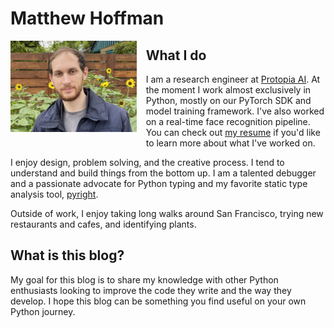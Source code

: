 # 

# Matthew Hoffman

<img src="/me.jpg" alt="Me" style="width:40%;float:left;margin-right:3%;margin-bottom:2%">

## What I do

I am a research engineer at [Protopia AI](https://www.linkedin.com/company/protopia%E2%80%94ai/posts/?feedView=all). At the moment I work almost exclusively in Python, mostly on our PyTorch SDK and model training framework. I've also worked on a real-time face recognition pipeline. You can check out <a href="/matthewhoffman_resume.pdf">my resume</a> if you'd like to learn more about what I've worked on.

I enjoy design, problem solving, and the creative process. I tend to understand and build things from the bottom up. I am a talented debugger and a passionate advocate for Python typing and my favorite static type analysis tool, [pyright](https://microsoft.github.io/pyright/#/).

Outside of work, I enjoy taking long walks around San Francisco, trying new restaurants and cafes, and identifying plants.

## What is this blog?

My goal for this blog is to share my knowledge with other Python enthusiasts looking to improve the code they write and the way they develop. I hope this blog can be something you find useful on your own Python journey.

